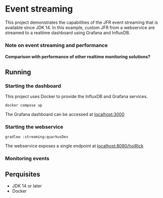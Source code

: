 # Event streaming
This project demonstrates the capabilities of the JFR event streaming that is available since JDK 14. In this example, custom JFR from a webservice are streamed to a realtime dashboard using Grafana and InfluxDB.

### Note on event streaming and performance
#### Comparison with performance of other realtime monitoring solutions?

## Running
### Starting the dashboard
This project uses Docker to provide the InfluxDB and Grafana services.

```shell
docker compose up
```

The Grafana dashboard can be accessed at [localhost:3000](localhost:3000)
### Starting the webservice
````shell
gradlew :streaming:quarkusDev
````
The webservice exposes a single endpoint at [localhost:8080/hoiRick](localhost:8080/hoiRick)
### Monitoring events


## Perquisites
- JDK 14 or later
- Docker 
